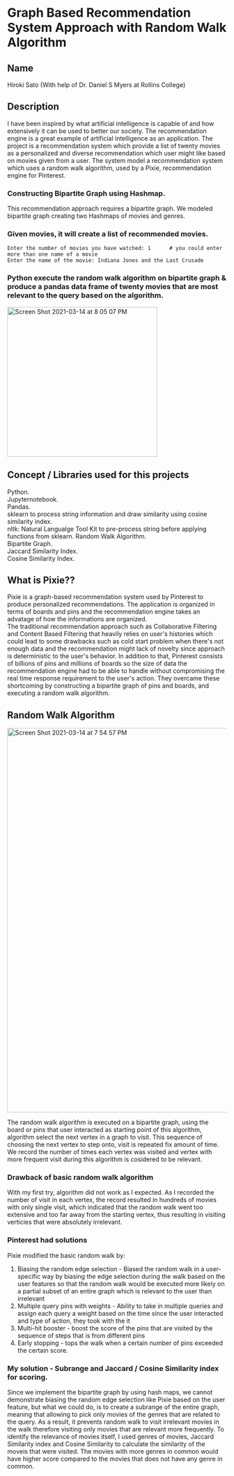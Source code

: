 # Graph Based Recommendation System Approach with Random Walk Algorithm

## Name
Hiroki Sato (With help of Dr. Daniel S Myers at Rollins College)

## Description
I have been inspired by what artificial intelligence is capable of and how extensively it can be used to better our society. The recommendation engine is a great example of artificial intelligence as an application. 
The project is a recommendation system which provide a list of twenty movies as a personalized and diverse recommendation which user might like based on movies given from a user. The system model a recommendation system which uses a random walk algorithm, used by a Pixie, recommendation engine for Pinterest.   
### Constructing Bipartite Graph using Hashmap.  
This recommendation approach requires a bipartite graph. We modeled bipartite graph creating two Hashmaps of movies and genres. 
### Given movies, it will create a list of recommended movies.
``` 
Enter the number of movies you have watched: 1      # you could enter more than one name of a movie
Enter the name of the movie: Indiana Jones and the Last Crusade
```
### Python execute the random walk algorithm on bipartite graph & produce a pandas data frame of twenty movies that are most relevant to the query based on the algorithm.  
<img width="344" alt="Screen Shot 2021-03-14 at 8 05 07 PM" src="https://user-images.githubusercontent.com/71889206/111089101-b9491200-8500-11eb-81e8-edcd6730cf56.png">


## Concept / Libraries used for this projects
Python.   
Jupyternotebook.  
Pandas.  
sklearn to process string information and draw similarity using cosine similarity index.  
nltk: Natural Langualge Tool Kit to pre-process string before applying functions from sklearn. 
Random Walk Algorithm.  
Bipartite Graph.     
Jaccard Similarity Index.  
Cosine Similarity Index.  


## What is Pixie?? 
Pixie is a graph-based recommendation system used by Pinterest to produce personalized recommendations. The application is organized in terms of boards and pins and the recommendation engine takes an advatage of how the informations are organized.  
The traditional recommendation approach such as Collaborative Filtering and Content Based Filtering that heavily relies on user's histories which could lead to some drawbacks such as cold start problem when there's not enough data and the recommendation might lack of novelty since approach is deterministic to the user's behavior. In addition to that, Pinterest consists of billions of pins and millions of boards so the size of data the recommendation engine had to be able to handle without compromising the real time response requirement to the user's action. 
They overcame these shortcoming by constructing a bipartite graph of pins and boards, and executing a random walk algorithm. 

## Random Walk Algorithm 
<img width="883" alt="Screen Shot 2021-03-14 at 7 54 57 PM" src="https://user-images.githubusercontent.com/71889206/111088763-2e1b4c80-84ff-11eb-82f9-5250026131e3.png">

The random walk algorithm is executed on a bipartite graph, using the board or pins that user interacted as starting point of this algorithm, algorithm select the next vertex in a graph to visit. This sequence of choosing the next vertex to step onto, visit is repeated fix amount of time. We record the number of times each vertex was visited and vertex with more frequent visit during this algorithm is cosidered to be relevant.  
### Drawback of basic random walk algorithm
With my first try, algorithm did not work as I expected. As I recorded the number of visit in each vertex, the record resulted in hundreds of movies with only single visit, which indicated that the random walk went too extensive and too far away from the starting vertex, thus resulting in visiting verticies that were absolutely irrelevant. 

### Pinterest had solutions 
Pixie modified the basic random walk by: 
1. Biasing the random edge selection - Biased the random walk in a user-specific way by biasing the edge selection during the walk based on the user features so that the random walk would be executed more likely on a partial subset of an entire graph which is relevant to the user than irrelevant
2. Multiple query pins with weights - Ability to take in multiple queries and assign each query a weight based on the time since the user interacted and type of action, they took with the it
3. Multi-hit booster - boost the score of the pins that are visited by the sequence of steps that is from different pins
4. Early stopping - tops the walk when a certain number of pins exceeded the certain score.  

### My solution - Subrange and Jaccard / Cosine Similarity index for scoring. 
Since we implement the bipartite graph by using hash maps, we cannot demonstrate biasing the random edge selection like Pixie based on the user feature, but what we could do, is to create a subrange of the entire graph, meaning that allowing to pick only movies of the genres that are related to the query. As a result, it prevents random walk to visit irrelevant movies in the walk therefore visiting only movies that are relevant more frequently.
To identify the relevance of movies itself, I used genres of movies, Jaccard Similarity index and Cosine Similarity to calculate the similarity of the moveis that were visited. The movies with more genres in common would have higher score compared to the movies that does not have any genre in common.   


